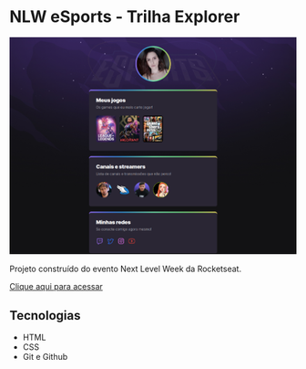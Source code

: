 # NLW eSports - Trilha Explorer

![preview](./assets/github.png)

Projeto construído do evento Next Level Week da Rocketseat.

[Clique aqui para acessar](https://karinebrandelli.github.io/NLW-challenge/)

## Tecnologias

- HTML
- CSS
- Git e Github
